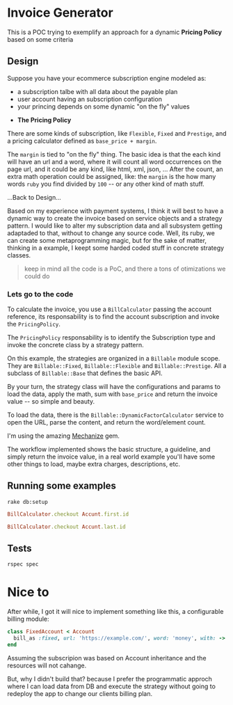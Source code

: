 # Invoice Generator

This is a POC trying to exemplify an approach for a dynamic **Pricing Policy** based on some criteria

## Design

Suppose you have your ecommerce subscription engine modeled as:

* a subscription talbe with all data about the payable plan
* user account having an subscription configuration
* your princing depends on some dynamic "on the fly" values

- **The Pricing Policy**

There are some kinds of subscription, like `Flexible`, `Fixed` and `Prestige`, and a pricing calculator defined as `base_price + margin`.

The `margin` is tied to "on the fly" thing. The basic idea is that the each kind will have an url and a word, where it will count all word occurrences on the page url, and it could be any kind, like html, xml, json, ...
After the count, an extra math operation could be assigned, like: the `margin` is the how many words `ruby` you find divided by `100` -- or any other kind of math stuff.

...Back to Design...

Based on my experience with payment systems, I think it will best to have a dynamic way to create the invoice based on service objects and a strategy pattern. I would like to alter my subscription data and all subsystem getting adaptaded to that, without to change any source code.
Well, its ruby, we can create some metaprogramming magic, but for the sake of matter, thinking in a example, I keept some harded coded stuff in concrete strategy classes.

> keep in mind all the code is a PoC, and there a tons of otimizations we could do

### Lets go to the code

To calculate the invoice, you use a `BillCalculator` passing the account reference, its responsability is to find the account subscription and invoke the `PricingPolicy`.

The `PricingPolicy` responsability is to identify the Subscription type and invoke the concrete class by a strategy pattern.

On this example, the strategies are organized in a `Billable` module scope. They are `Billable::Fixed`, `Billable::Flexible` and `Billable::Prestige`.
All a subclass of `Billable::Base` that defines the basic API.

By your turn, the strategy class will have the configurations and params to load the data, apply the math, sum with `base_price` and return the invoice value -- so simple and beauty.

To load the data, there is the `Billable::DynamicFactorCalculator` service to open the URL, parse the content, and return the word/element count.

I'm using the amazing [Mechanize](https://github.com/sparklemotion/mechanize) gem.

The workflow implemented shows the basic structure, a guideline, and simply return the invoice value, in a real world example you'll have some other things to load, maybe extra charges, descriptions, etc.

## Running some examples

`rake db:setup`

```ruby
BillCalculator.checkout Accunt.first.id

BillCalculator.checkout Accunt.last.id
```

## Tests

```bash
rspec spec
```

# Nice to

After while, I got it will nice to implement something like this, a configurable billing module:

```ruby
class FixedAccount < Account
  bill_as :fixed, url: 'https://example.com/', word: 'money', with: -> (v) { v * some_value_transformation }
end
```

Assuming the subscripion was based on Account inheritance and the resources will not cahange.

But, why I didn't build that? because I prefer the programmatic approch where I can load data from DB and execute the strategy without going to redeploy the app to change our clients billing plan.
